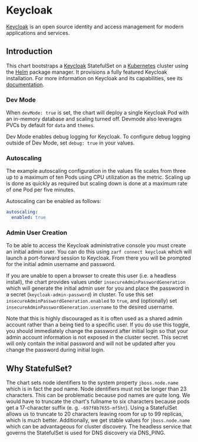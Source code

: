 # Keycloak

[Keycloak](http://www.keycloak.org/) is an open source identity and access management for modern applications and services.

## Introduction

This chart bootstraps a [Keycloak](http://www.keycloak.org/) StatefulSet on a [Kubernetes](https://kubernetes.io) cluster using the [Helm](https://helm.sh) package manager.
It provisions a fully featured Keycloak installation.
For more information on Keycloak and its capabilities, see its [documentation](http://www.keycloak.org/documentation.html).

### Dev Mode

When `devMode: true` is set, the chart will deploy a single Keycloak Pod with an in-memory database and scaling turned off. Devmode also leverages PVCs by default for `data` and `themes`.

Dev Mode enables debug logging for Keycloak. To configure debug logging outside of Dev Mode, set `debug: true` in your values.

### Autoscaling

The example autoscaling configuration in the values file scales from three up to a maximum of ten Pods using CPU utilization as the metric. Scaling up is done as quickly as required but scaling down is done at a maximum rate of one Pod per five minutes.

Autoscaling can be enabled as follows:

```yaml
autoscaling:
  enabled: true
```

### Admin User Creation

To be able to access the Keycloak administrative console you must create an initial admin user. You can do this using `zarf connect keycloak` which will launch a port-forward session to Keycloak. From there you will be prompted for the initial admin username and password.

If you are unable to open a browser to create this user (i.e. a headless install), the chart provides values under `insecureAdminPasswordGeneration` which will generate the initial admin user for you and place the password in a secret (`keycloak-admin-password`) in cluster. To use this set `insecureAdminPasswordGeneration.enabled` to `true`, and (optionally) set `insecureAdminPasswordGeneration.username` to the desired username.

Note that this is highly discouraged as it is often used as a shared admin account rather than a being tied to a specific user. If you do use this toggle, you should immediately change the password after initial login so that your admin account information is not exposed in the cluster secret. This secret will only contain the initial password and will not be updated after you change the password during initial login.

## Why StatefulSet?

The chart sets node identifiers to the system property `jboss.node.name` which is in fact the pod name.
Node identifiers must not be longer than 23 characters.
This can be problematic because pod names are quite long.
We would have to truncate the chart's fullname to six characters because pods get a 17-character suffix (e. g. `-697f8b7655-mf5ht`).
Using a StatefulSet allows us to truncate to 20 characters leaving room for up to 99 replicas, which is much better.
Additionally, we get stable values for `jboss.node.name` which can be advantageous for cluster discovery.
The headless service that governs the StatefulSet is used for DNS discovery via DNS_PING.

